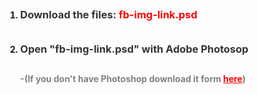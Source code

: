 <!-- #######  YAY, I AM THE SOURCE EDITOR! #########-->
<ol style="list-style: none; font-size: 14px; line-height: 32px; font-weight: bold;">
<li style="clear: both;">
<ol>
<li>
<h3><strong><span style="color: #333333;">Download the files:</span> <span style="color: #ff0000;">fb-img-link.psd</span></strong></h3>
</li>
<li>
<h3><span style="color: #333333;"><strong>Open "fb-img-link.psd" with Adobe Photosop </strong></span></h3>
<p><span style="color: #808080;">-(If you don't have Photoshop download it form <span style="color: #ff0000;"><a style="color: #ff0000;" href="http://www.adobe.com/la/products/photoshop.html">here</a></span>)</span></p>
</li>
</ol>
</li>
</ol>
